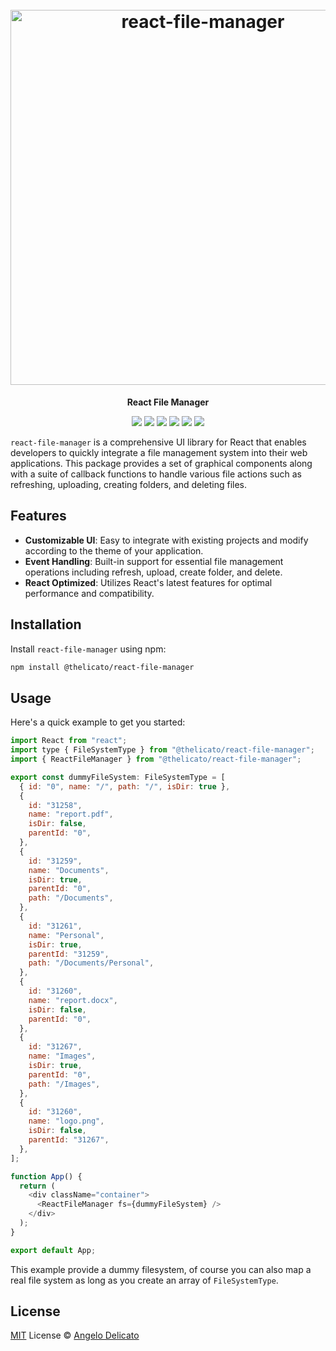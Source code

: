 <h1 align="center">
  <br>
    <img src="https://raw.githubusercontent.com/thelicato/react-file-manager/main/docs/rfm.png" alt= "react-file-manager" width="600px">
</h1>
<p align="center">
    <b>React File Manager</b>
<p>

<p align="center">
    <img src="https://github.com/thelicato/react-file-manager/actions/workflows/main.yml/badge.svg"/>
    <img src="https://github.com/thelicato/react-file-manager/actions/workflows/release.yml/badge.svg"/>
    <img src="https://github.com/thelicato/react-file-manager/actions/workflows/publish.yml/badge.svg"/>
    <a href="https://www.npmjs.com/package/@thelicato/react-file-manager"><img src="https://img.shields.io/npm/v/@thelicato/react-file-manager"></a>
    <a href="https://github.com/thelicato/react-file-manager/blob/main/README.md"><img src="https://img.shields.io/badge/Documentation-complete-green.svg?style=flat"></a>
    <a href="https://github.com/thelicato/react-file-manager/blob/main/LICENSE"><img src="https://img.shields.io/badge/License-MIT-blue.svg"></a>
</p>

`react-file-manager` is a comprehensive UI library for React that enables developers to quickly integrate a file management system into their web applications. This package provides a set of graphical components along with a suite of callback functions to handle various file actions such as refreshing, uploading, creating folders, and deleting files.

## Features

- **Customizable UI**: Easy to integrate with existing projects and modify according to the theme of your application.
- **Event Handling**: Built-in support for essential file management operations including refresh, upload, create folder, and delete.
- **React Optimized**: Utilizes React's latest features for optimal performance and compatibility.

## Installation

Install `react-file-manager` using npm:

```bash
npm install @thelicato/react-file-manager
```

## Usage

Here's a quick example to get you started:

```javascript
import React from "react";
import type { FileSystemType } from "@thelicato/react-file-manager";
import { ReactFileManager } from "@thelicato/react-file-manager";

export const dummyFileSystem: FileSystemType = [
  { id: "0", name: "/", path: "/", isDir: true },
  {
    id: "31258",
    name: "report.pdf",
    isDir: false,
    parentId: "0",
  },
  {
    id: "31259",
    name: "Documents",
    isDir: true,
    parentId: "0",
    path: "/Documents",
  },
  {
    id: "31261",
    name: "Personal",
    isDir: true,
    parentId: "31259",
    path: "/Documents/Personal",
  },
  {
    id: "31260",
    name: "report.docx",
    isDir: false,
    parentId: "0",
  },
  {
    id: "31267",
    name: "Images",
    isDir: true,
    parentId: "0",
    path: "/Images",
  },
  {
    id: "31260",
    name: "logo.png",
    isDir: false,
    parentId: "31267",
  },
];

function App() {
  return (
    <div className="container">
      <ReactFileManager fs={dummyFileSystem} />
    </div>
  );
}

export default App;
```

This example provide a dummy filesystem, of course you can also map a real file system as long as you create an array of ``FileSystemType``.

## License

[MIT](./LICENSE) License © [Angelo Delicato](https://github.com/thelicato)